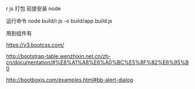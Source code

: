 r js 打包
前提安装 node

运行命令 node build/r.js -o build/app.build.js

用到组件有



 https://v3.bootcss.com/
 
 
 http://bootstrap-table.wenzhixin.net.cn/zh-cn/documentation/#%E8%A1%A8%E6%A0%BC%E5%8F%82%E6%95%B0
 
 
 
 http://bootboxjs.com/examples.html#bb-alert-dialog



